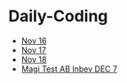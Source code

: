 # Daily-Coding
<p>
<ul>
<li><a href="/Nov-16-Sum-of-Beauty-of-All-Substrings-GFG-POTD">Nov 16</a></li>
<li><a href="/Nov-17-Count-of-Subarrays-GFG-POTD">Nov 17</a></li>
<li><a href="/Nov-18-Number-Of-Open-Doors-GFG-POTD">Nov 18</a></li>
<li><a href="/Magi-Test-AB_Inbev-Coding-Question">Magi Test AB Inbev DEC 7</a></li>
</ul>
</p>
